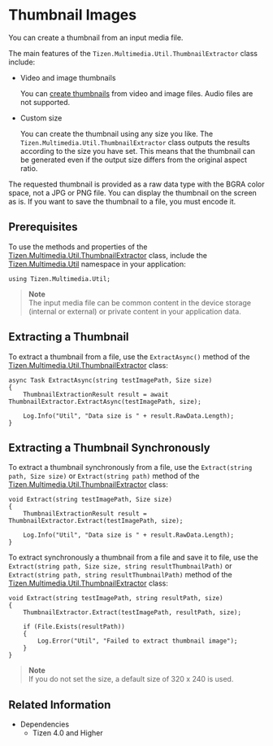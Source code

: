 # Thumbnail Images


You can create a thumbnail from an input media file.

The main features of the `Tizen.Multimedia.Util.ThumbnailExtractor` class include:

-   Video and image thumbnails

    You can [create thumbnails](#extracting-a-thumbnail) from video and image files. Audio files are not supported.

-   Custom size

    You can create the thumbnail using any size you like. The `Tizen.Multimedia.Util.ThumbnailExtractor` class outputs the results according to the size you have set. This means that the thumbnail can be generated even if the output size differs from the original aspect ratio.

The requested thumbnail is provided as a raw data type with the BGRA color space, not a JPG or PNG file. You can display the thumbnail on the screen as is. If you want to save the thumbnail to a file, you must encode it.

## Prerequisites

To use the methods and properties of the [Tizen.Multimedia.Util.ThumbnailExtractor](https://samsung.github.io/TizenFX/latest/api/Tizen.Multimedia.Util.ThumbnailExtractor.html) class, include the [Tizen.Multimedia.Util](https://samsung.github.io/TizenFX/latest/api/Tizen.Multimedia.Util.html) namespace in your application:

```
using Tizen.Multimedia.Util;
```


> **Note**   
> The input media file can be common content in the device storage (internal or external) or private content in your application data.


## Extracting a Thumbnail

To extract a thumbnail from a file, use the `ExtractAsync()` method of the [Tizen.Multimedia.Util.ThumbnailExtractor](https://samsung.github.io/TizenFX/latest/api/Tizen.Multimedia.Util.ThumbnailExtractor.html) class:

```
async Task ExtractAsync(string testImagePath, Size size)
{
    ThumbnailExtractionResult result = await ThumbnailExtractor.ExtractAsync(testImagePath, size);

    Log.Info("Util", "Data size is " + result.RawData.Length);
}
```

## Extracting a Thumbnail Synchronously

To extract a thumbnail synchronously from a file, use the `Extract(string path, Size size)` or `Extract(string path)` method of the [Tizen.Multimedia.Util.ThumbnailExtractor](https://samsung.github.io/TizenFX/latest/api/Tizen.Multimedia.Util.ThumbnailExtractor.html) class:

```
void Extract(string testImagePath, Size size)
{
    ThumbnailExtractionResult result = ThumbnailExtractor.Extract(testImagePath, size);

    Log.Info("Util", "Data size is " + result.RawData.Length);
}
```

To extract synchronously a thumbnail from a file and save it to file, use the `Extract(string path, Size size, string resultThumbnailPath)` or `Extract(string path, string resultThumbnailPath)` method of the [Tizen.Multimedia.Util.ThumbnailExtractor](https://samsung.github.io/TizenFX/latest/api/Tizen.Multimedia.Util.ThumbnailExtractor.html) class:
```
void Extract(string testImagePath, string resultPath, size)
{
    ThumbnailExtractor.Extract(testImagePath, resultPath, size);

    if (File.Exists(resultPath))
    {
        Log.Error("Util", "Failed to extract thumbnail image");
    }
}
```

> **Note**   
> If you do not set the size, a default size of 320 x 240 is used.


## Related Information
* Dependencies
  -   Tizen 4.0 and Higher
